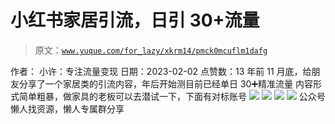 # 小红书家居引流，日引 30+流量

> 原文：[`www.yuque.com/for_lazy/xkrm14/pmck0mcuflm1dafg`](https://www.yuque.com/for_lazy/xkrm14/pmck0mcuflm1dafg)

<ne-p id="ue8a8a0d2" data-lake-id="ue8a8a0d2"><ne-text id="ub8dade73">作者： 小许：专注流量变现</ne-text></ne-p> <ne-p id="u1f66d46a" data-lake-id="u1f66d46a"><ne-text id="u86929f2b">日期：2023-02-02</ne-text></ne-p> <ne-p id="u7fbf194a" data-lake-id="u7fbf194a"><ne-text id="uabe64afd">点赞数：</ne-text><ne-text id="ub91139f7" ne-bold="true">13</ne-text></ne-p> <ne-hole id="uedc3dd06" data-lake-id="uedc3dd06"><ne-card data-card-name="hr" data-card-type="block" id="iiNeC" data-event-boundary="card"><ne-p id="uddc3d018" data-lake-id="uddc3d018"><ne-text id="ud53245e3">年前 11 月底，给朋友分享了一个家居类的引流内容，年后开始测目前已经单日 30➕精准流量 内容形式简单粗暴，做家具的老板可以去潜试一下，下面有对标账号</ne-text></ne-p> <ne-p id="u179b55f5" data-lake-id="u179b55f5"><ne-card data-card-name="image" data-card-type="inline" id="jNcx7" data-event-boundary="card">![](img/5836a339c83b8273bee6c612b7387c52.png)</ne-card></ne-p> <ne-p id="u8cc4ea9d" data-lake-id="u8cc4ea9d"><ne-card data-card-name="image" data-card-type="inline" id="zliDO" data-event-boundary="card">![](img/bb6f57e4478adef30a7338cca33a1bae.png)</ne-card></ne-p> <ne-p id="u912119c0" data-lake-id="u912119c0"><ne-card data-card-name="image" data-card-type="inline" id="AcOEn" data-event-boundary="card">![](img/b9da6a85e619bce6385476ea470e841e.png)</ne-card></ne-p> <ne-p id="ueb1090c5" data-lake-id="ueb1090c5"><ne-card data-card-name="image" data-card-type="inline" id="ax5WN" data-event-boundary="card">![](img/60d4baab03486a27799a16cd9be8b890.png)</ne-card></ne-p> <ne-hole id="uabb0f6e4" data-lake-id="uabb0f6e4"><ne-card data-card-name="hr" data-card-type="block" id="txZoJ" data-event-boundary="card"><ne-p id="u9c55bb85" data-lake-id="u9c55bb85"><ne-text id="ucac39b05">公众号懒人找资源，懒人专属群分享</ne-text></ne-p></ne-card></ne-hole></ne-card></ne-hole>
